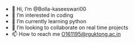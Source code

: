 - 👋 Hi, I’m @Bolla-kaseeswari00
- 👀 I’m interested in coding
- 🌱 I’m currently learning python
- 💞️ I’m looking to collaborate on real time projects
- 📫 How to reach me O161195@rguktong.ac.in

<!---
Bolla-kaseeswari00/Bolla-kaseeswari00 is a ✨ special ✨ repository because its `README.md` (this file) appears on your GitHub profile.
You can click the Preview link to take a look at your changes.
--->
